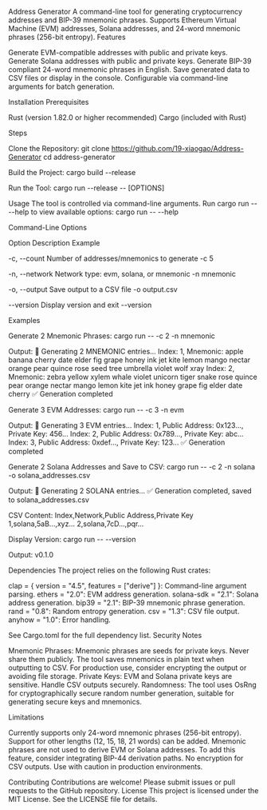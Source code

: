 Address Generator
A command-line tool for generating cryptocurrency addresses and BIP-39 mnemonic phrases. Supports Ethereum Virtual Machine (EVM) addresses, Solana addresses, and 24-word mnemonic phrases (256-bit entropy).
Features

Generate EVM-compatible addresses with public and private keys.
Generate Solana addresses with public and private keys.
Generate BIP-39 compliant 24-word mnemonic phrases in English.
Save generated data to CSV files or display in the console.
Configurable via command-line arguments for batch generation.

Installation
Prerequisites

Rust (version 1.82.0 or higher recommended)
Cargo (included with Rust)

Steps

Clone the Repository:
git clone https://github.com/19-xiaogao/Address-Generator
cd address-generator


Build the Project:
cargo build --release


Run the Tool:
cargo run --release -- [OPTIONS]



Usage
The tool is controlled via command-line arguments. Run cargo run -- --help to view available options:
cargo run -- --help

Command-Line Options



Option
Description
Example



-c, --count <N>
Number of addresses/mnemonics to generate
-c 5


-n, --network <NETWORK>
Network type: evm, solana, or mnemonic
-n mnemonic


-o, --output <PATH>
Save output to a CSV file
-o output.csv


--version
Display version and exit
--version


Examples

Generate 2 Mnemonic Phrases:
cargo run -- -c 2 -n mnemonic

Output:
🚀 Generating 2 MNEMONIC entries...
Index: 1, Mnemonic: apple banana cherry date elder fig grape honey ink jet kite lemon mango nectar orange pear quince rose seed tree umbrella violet wolf xray
Index: 2, Mnemonic: zebra yellow xylem whale violet unicorn tiger snake rose quince pear orange nectar mango lemon kite jet ink honey grape fig elder date cherry
✅ Generation completed


Generate 3 EVM Addresses:
cargo run -- -c 3 -n evm

Output:
🚀 Generating 3 EVM entries...
Index: 1, Public Address: 0x123..., Private Key: 456...
Index: 2, Public Address: 0x789..., Private Key: abc...
Index: 3, Public Address: 0xdef..., Private Key: 123...
✅ Generation completed


Generate 2 Solana Addresses and Save to CSV:
cargo run -- -c 2 -n solana -o solana_addresses.csv

Output:
🚀 Generating 2 SOLANA entries...
✅ Generation completed, saved to solana_addresses.csv

CSV Content:
Index,Network,Public Address,Private Key
1,solana,5aB...,xyz...
2,solana,7cD...,pqr...


Display Version:
cargo run -- --version

Output:
v0.1.0



Dependencies
The project relies on the following Rust crates:

clap = { version = "4.5", features = ["derive"] }: Command-line argument parsing.
ethers = "2.0": EVM address generation.
solana-sdk = "2.1": Solana address generation.
bip39 = "2.1": BIP-39 mnemonic phrase generation.
rand = "0.8": Random entropy generation.
csv = "1.3": CSV file output.
anyhow = "1.0": Error handling.

See Cargo.toml for the full dependency list.
Security Notes

Mnemonic Phrases: Mnemonic phrases are seeds for private keys. Never share them publicly. The tool saves mnemonics in plain text when outputting to CSV. For production use, consider encrypting the output or avoiding file storage.
Private Keys: EVM and Solana private keys are sensitive. Handle CSV outputs securely.
Randomness: The tool uses OsRng for cryptographically secure random number generation, suitable for generating secure keys and mnemonics.

Limitations

Currently supports only 24-word mnemonic phrases (256-bit entropy). Support for other lengths (12, 15, 18, 21 words) can be added.
Mnemonic phrases are not used to derive EVM or Solana addresses. To add this feature, consider integrating BIP-44 derivation paths.
No encryption for CSV outputs. Use with caution in production environments.

Contributing
Contributions are welcome! Please submit issues or pull requests to the GitHub repository.
License
This project is licensed under the MIT License. See the LICENSE file for details.
